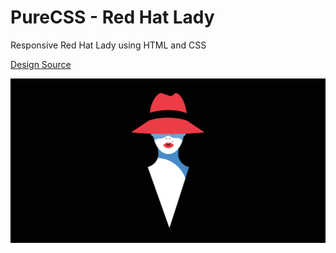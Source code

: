 # PureCSS - Red Hat Lady

Responsive Red Hat Lady using HTML and CSS

[Design Source](https://www.behance.net/gallery/40978369/illustration)

<div align="center">
   <img src="screenshot.png" width="800" />
</div
